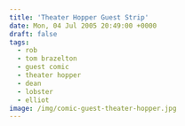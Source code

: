 ```yaml
---
title: 'Theater Hopper Guest Strip'
date: Mon, 04 Jul 2005 20:49:00 +0000
draft: false
tags:
  - rob
  - tom brazelton
  - guest comic
  - theater hopper
  - dean
  - lobster
  - elliot
image: /img/comic-guest-theater-hopper.jpg
---
```



